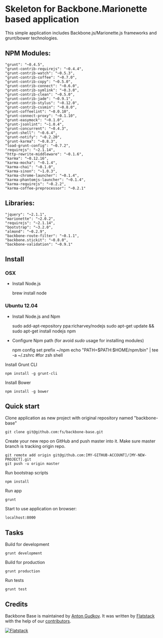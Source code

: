 # Skeleton for Backbone.Marionette based application

This simple application includes Backbone.js/Marionette.js frameworks and grunt/bower technologies.

## NPM Modules:
    "grunt": "~0.4.5",
    "grunt-contrib-requirejs": "~0.4.4",
    "grunt-contrib-watch": "~0.5.3",
    "grunt-contrib-coffee": "~0.7.0",
    "grunt-contrib-copy": "~0.5.0",
    "grunt-contrib-connect": "~0.6.0",
    "grunt-contrib-symlink": "~0.3.0",
    "grunt-contrib-clean": "~0.5.0",
    "grunt-contrib-jade": "~0.9.1",
    "grunt-contrib-stylus": "~0.12.0",
    "grunt-contrib-cssmin": "~0.8.0",
    "grunt-coffeelint": "~0.0.10",
    "grunt-connect-proxy": "~0.1.10",
    "grunt-easymock": "~0.1.0",
    "grunt-jsonlint": "~1.0.4",
    "grunt-concurrent": "~0.4.3",
    "grunt-shell": "~0.6.4",
    "grunt-notify": "~0.2.20",
    "grunt-karma": "~0.8.3",
    "load-grunt-config": "~0.7.2",
    "requirejs": "~2.1.14",
    "http-rewrite-middleware": "~0.1.6",
    "karma": "~0.12.16",
    "karma-mocha": "~0.1.4",
    "karma-chai": "~0.1.0",
    "karma-sinon": "~1.0.3",
    "karma-chrome-launcher": "~0.1.4",
    "karma-phantomjs-launcher": "~0.1.4",
    "karma-requirejs": "~0.2.2",
    "karma-coffee-preprocessor": "~0.2.1"

## Libraries:
    "jquery": "~2.1.1",
    "marionette": "~2.0.2",
    "requirejs": "~2.1.14",
    "bootstrap": "~3.2.0",
    "almond": "~0.2.9",
    "backbone-route-filter": "~0.1.1",
    "backbone.stickit": "~0.8.0",
    "backbone-validation": "~0.9.1"

## Install
### OSX

* Install Node.js


    brew install node

### Ubuntu 12.04

* Install Node.js and Npm


    sudo add-apt-repository ppa:richarvey/nodejs
    sudo apt-get update && sudo apt-get install nodejs npm

* Configure Npm path (for avoid _sudo_ usage for installing modules)


    npm config set prefix ~/npm
    echo "PATH=\$PATH:\$HOME/npm/bin" | tee -a ~/.zshrc #for zsh shell

Install Grunt CLI

    npm install -g grunt-cli

Install Bower

    npm install -g bower

## Quick start

Clone application as new project with original repository named "backbone-base"

    git clone git@github.com:fs/backbone-base.git

Create your new repo on GitHub and push master into it.
Make sure master branch is tracking origin repo.

    git remote add origin git@github.com:[MY-GITHUB-ACCOUNT]/[MY-NEW-PROJECT].git
    git push -u origin master

Run bootstrap scripts

    npm install

Run app

    grunt

Start to use application on browser:

    localhost:8000

## Tasks

Build for development

    grunt development

Build for production

    grunt production

Run tests

    grunt test

## Credits

Backbone Base is maintained by [Anton Gudkov](http://github.com/antongudkov).
It was written by [Flatstack](http://www.flatstack.com) with the help of our
[contributors](http://github.com/fs/backbone-base/contributors).


[![Flatstack](http://www.flatstack.com/assets/images/logo.png)](http://www.flatstack.com)

